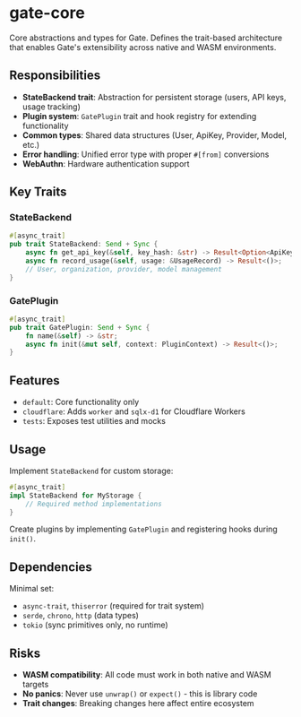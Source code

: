# gate-core

Core abstractions and types for Gate. Defines the trait-based architecture that enables Gate's extensibility across native and WASM environments.

## Responsibilities

- **StateBackend trait**: Abstraction for persistent storage (users, API keys, usage tracking)
- **Plugin system**: `GatePlugin` trait and hook registry for extending functionality
- **Common types**: Shared data structures (User, ApiKey, Provider, Model, etc.)
- **Error handling**: Unified error type with proper `#[from]` conversions
- **WebAuthn**: Hardware authentication support

## Key Traits

### StateBackend
```rust
#[async_trait]
pub trait StateBackend: Send + Sync {
    async fn get_api_key(&self, key_hash: &str) -> Result<Option<ApiKey>>;
    async fn record_usage(&self, usage: &UsageRecord) -> Result<()>;
    // User, organization, provider, model management
}
```

### GatePlugin
```rust
#[async_trait]
pub trait GatePlugin: Send + Sync {
    fn name(&self) -> &str;
    async fn init(&mut self, context: PluginContext) -> Result<()>;
}
```

## Features

- `default`: Core functionality only
- `cloudflare`: Adds `worker` and `sqlx-d1` for Cloudflare Workers
- `tests`: Exposes test utilities and mocks

## Usage

Implement `StateBackend` for custom storage:
```rust
#[async_trait]
impl StateBackend for MyStorage {
    // Required method implementations
}
```

Create plugins by implementing `GatePlugin` and registering hooks during `init()`.

## Dependencies

Minimal set:
- `async-trait`, `thiserror` (required for trait system)
- `serde`, `chrono`, `http` (data types)
- `tokio` (sync primitives only, no runtime)

## Risks

- **WASM compatibility**: All code must work in both native and WASM targets
- **No panics**: Never use `unwrap()` or `expect()` - this is library code
- **Trait changes**: Breaking changes here affect entire ecosystem